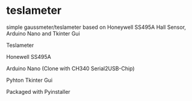 # teslameter
simple gaussmeter/teslameter based on Honeywell SS495A Hall Sensor, Arduino Nano and Tkinter Gui


Teslameter

Honewell SS495A

Arduino Nano (Clone with CH340  Serial2USB-Chip)

Pyhton Tkinter Gui 

Packaged with Pyinstaller
